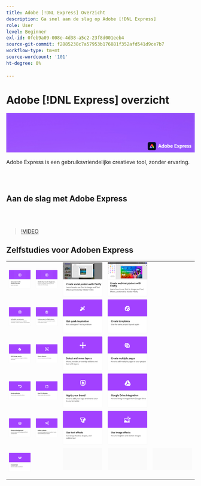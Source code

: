 ```yaml
---
title: Adobe [!DNL Express] Overzicht
description: Ga snel aan de slag op Adobe [!DNL Express]
role: User
level: Beginner
exl-id: 0feb9a09-008e-4d38-a5c2-23f8d001eeb4
source-git-commit: f2885238c7a57953b176881f352afd541d9ce7b7
workflow-type: tm+mt
source-wordcount: '101'
ht-degree: 0%

---
```


# Adobe [!DNL Express] overzicht

![Hoofdafbeelding tonen](../assets/Express.png)

Adobe Express is een gebruiksvriendelijke creatieve tool, zonder ervaring.

<br> 

## Aan de slag met Adobe Express

<br> 

>[!VIDEO](https://video.tv.adobe.com/v/3420204?quality=12&learn=on&hidetitle=true)

## Zelfstudies voor Adoben Express

<table>
<tr>
   <td>
      <a href="get-started.md">
         <img alt="Aan de slag met Adobe Express" src="assets/get-started.png" />
      </a>
  </td>
  <td>
      <a href="adobe-express-beginners.md">
         <img alt="Adobe Express voor beginners" src="assets/beginners.png" />
      </a>
  </td>
  <td>
      <a href="create-social-posters.md">
         <img alt="Sociale posters met Firefly maken" src="assets/social-firefly.png" />
      </a>
  </td>
  <td>
      <a href="create-webinar-poster.md">
         <img alt="Webinar-posters met Firefly maken" src="assets/webinar-poster.png" />
      </a>
  </td>
</tr>
<tr>
  <td>
      <a href="schedule.md">
         <img alt="Sociale berichten plannen" src="assets/schedule.png" />
      </a>
  </td>
 <td>
   <a href="collaborate.md">
      <img alt="Projectdeelnemers uitnodigen" src="assets/collaborate.png" />
   </a>
  </td>
 <td>
      <a href="get-inspiration.md">
         <img alt="Snel inspiratie opdoen" src="assets/inspiration.png" />
      </a>
  </td>
  <td>
   <a href="create-templates.md">
      <img alt="Sjablonen maken" src="assets/templates.png" />
   </a>
  </td>
</tr>
<tr>
 <td>
      <a href="add-design-assets.md">
         <img alt="Ontwerpelementen toevoegen" src="assets/design-assets.png" />
      </a>
  </td>
 <td>
      <a href="group-objects.md">
         <img alt="Objecten groeperen" src="assets/group-objects.png" />
      </a>
  </td>
  <td>
      <a href="layers.md">
         <img alt="Lagen selecteren en verplaatsen" src="assets/layers.png" />
      </a>
  </td>
  <td>
      <a href="multiple-pages.md">
         <img alt="Meerdere pagina&apos;s maken" src="assets/multiple-pages.png" />
      </a>
  </td>
</tr>
<tr>
  <td>
      <a href="undo-redo.md">
         <img alt="Ongedaan maken en opnieuw uitvoeren" src="assets/undo-redo.png" />
      </a>
  </td>
 <td>
      <a href="cc-libraries.md">
         <img alt="CC-bibliotheken gebruiken" src="assets/cc-libraries.png" />
      </a>
  </td>
 <td>
      <a href="brand.md">
         <img alt="Uw merk toepassen" src="assets/brand.png" />
      </a>
  </td>
  <td>
      <a href="google-drive.md">
         <img alt="Integratie met Google Drive" src="assets/google-drive.png" />
      </a>
  </td>
</tr>
  <td>
      <a href="remove-background.md">
         <img alt="Achtergrond verwijderen" src="assets/background.png" />
      </a>
  </td>
  <td>
      <a href="refine-cutout.md">
         <img alt="Een uitsnede verfijnen" src="assets/cutouts.png" />
      </a>
  </td>
  <td>
      <a href="text-effects.md">
         <img alt="Teksteffecten gebruiken" src="assets/text-effects.png" />
      </a>
  </td>
  <td>
      <a href="image-effects.md">
         <img alt="Afbeeldingseffecten gebruiken" src="assets/image-effects.png" />
      </a>
  </td>
</tr>
<tr>

<td>
      <a href="create-curved-text.md">
         <img alt="Curve tekst maken" src="assets/curved-text.png" />
      </a>
  </td>
  <td>
  <td>
    <img alt="Spacer" src="../assets/Gray_thumbnail.png" />
    <div>
    <br>
  </td>
  <td>
    <img alt="Spacer" src="../assets/Gray_thumbnail.png" />
    <div>
    <br>
  </td>
  <td>
    <img alt="Spacer" src="../assets/Gray_thumbnail.png" />
    <div>
    <br>
  </td>
</tr>
</table>
